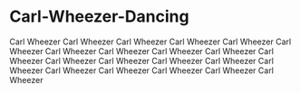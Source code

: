 # Carl-Wheezer-Dancing
Carl Wheezer Carl Wheezer Carl Wheezer Carl Wheezer Carl Wheezer Carl Wheezer Carl Wheezer Carl Wheezer Carl Wheezer Carl Wheezer Carl Wheezer Carl Wheezer Carl Wheezer Carl Wheezer Carl Wheezer Carl Wheezer Carl Wheezer Carl Wheezer Carl Wheezer Carl Wheezer Carl Wheezer 
